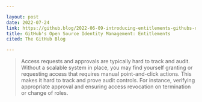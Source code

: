 ```yaml
---

layout: post
date: 2022-07-24
link: https://github.blog/2022-06-09-introducing-entitlements-githubs-open-source-identity-and-access-management-solution/
title: GitHub's Open Source Identity Management: Entitlements
cited: The GitHub Blog

---
```


> Access requests and approvals are typically hard to track and audit. Without a scalable system in place, you may find yourself granting or requesting access that requires manual point-and-click actions. This makes it hard to track and prove audit controls. For instance, verifying appropriate approval and ensuring access revocation on termination or change of roles.
